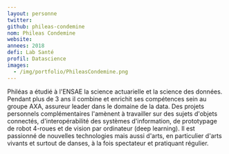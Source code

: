 ```yaml
---
layout: personne
twitter: 
github: phileas-condemine
nom: Phileas Condemine
website:
annees: 2018
defi: Lab Santé
profil: Datascience
images:
  - /img/portfolio/PhileasCondemine.png
---
```


Philéas a étudié à l'ENSAE la science actuarielle et la science des
données. Pendant plus de 3 ans il combine et enrichit ses compétences
sein au groupe AXA, assureur leader dans le domaine de la data. Des
projets personnels complémentaires l'amènent à travailler sur des
sujets d'objets connectés, d'interopérabilité des systèmes
d'information, de prototypage de robot 4-roues et de vision par
ordinateur (deep learning). Il est passionné de nouvelles technologies
mais aussi d'arts, en particulier d'arts vivants et surtout de danses,
à la fois spectateur et pratiquant régulier.
